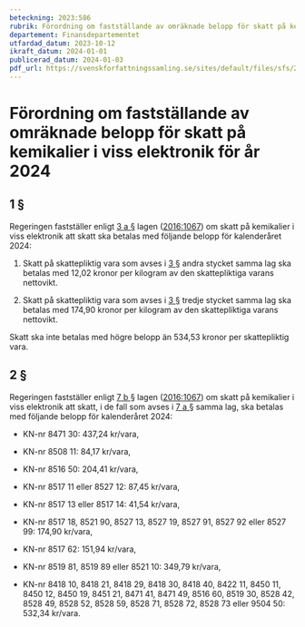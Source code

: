 ```yaml
---
beteckning: 2023:586
rubrik: Förordning om fastställande av omräknade belopp för skatt på kemikalier i viss elektronik för år 2024
departement: Finansdepartementet
utfardad_datum: 2023-10-12
ikraft_datum: 2024-01-01
publicerad_datum: 2024-01-03
pdf_url: https://svenskforfattningssamling.se/sites/default/files/sfs/2023-10/SFS2023-586.pdf
---
```


# Förordning om fastställande av omräknade belopp för skatt på kemikalier i viss elektronik för år 2024

## 1 §

Regeringen fastställer enligt [3 a §](#3a) lagen ([2016:1067](https://selex.se/eli/sfs/2016/1067)) om skatt på kemikalier i viss elektronik att skatt ska betalas med följande belopp för kalenderåret 2024:

1. Skatt på skattepliktig vara som avses i [3 §](#3) andra stycket samma lag ska betalas med 12,02 kronor per kilogram av den skattepliktiga varans nettovikt.

2. Skatt på skattepliktig vara som avses i [3 §](#3) tredje stycket samma lag ska betalas med 174,90 kronor per kilogram av den skattepliktiga varans nettovikt.

Skatt ska inte betalas med högre belopp än 534,53 kronor per skattepliktig vara.

## 2 §

Regeringen fastställer enligt [7 b §](#7b) lagen ([2016:1067](https://selex.se/eli/sfs/2016/1067)) om skatt på kemikalier i viss elektronik att skatt, i de fall som avses i [7 a §](#7a) samma lag, ska betalas med följande belopp för kalenderåret 2024:

- KN-nr 8471 30: 437,24 kr/vara,

- KN-nr 8508 11: 84,17 kr/vara,

- KN-nr 8516 50: 204,41 kr/vara,

- KN-nr 8517 11 eller 8527 12: 87,45 kr/vara,

- KN-nr 8517 13 eller 8517 14: 41,54 kr/vara,

- KN-nr 8517 18, 8521 90, 8527 13, 8527 19, 8527 91, 8527 92 eller 8527 99: 174,90 kr/vara,

- KN-nr 8517 62: 151,94 kr/vara,

- KN-nr 8519 81, 8519 89 eller 8521 10: 349,79 kr/vara,

- KN-nr 8418 10, 8418 21, 8418 29, 8418 30, 8418 40, 8422 11, 8450 11, 8450 12, 8450 19, 8451 21, 8471 41, 8471 49, 8516 60, 8519 30, 8528 42, 8528 49, 8528 52, 8528 59, 8528 71, 8528 72, 8528 73 eller 9504 50: 532,34 kr/vara.